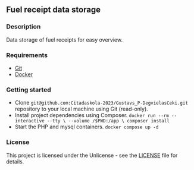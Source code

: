 ## **Fuel receipt data storage**

### **Description**

Data storage of fuel receipts for easy overview.

### **Requirements**

 - [Git](https://git-scm.com/)
 - [Docker](https://www.docker.com/get-started/)


### **Getting started**


  - Clone `git@github.com:Citadaskola-2023/Gustavs_P-DegvielasCeki.git` repository to your local machine using Git (read-only).
  - Install project dependencies using Composer.
    `docker run --rm --interactive --tty \
    --volume /$PWD:/app \
    composer install`
  - Start the PHP and mysql containers.
    `docker compose up -d`

### **License**

This project is licensed under the Unlicense - see the [LICENSE](https://github.com/Citadaskola-2023/Gustavs_P-DegvielasCeki/blob/main/LICENSE) file for details.
